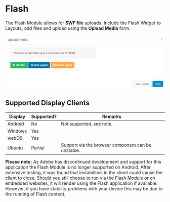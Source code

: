 <!--toc=widgets-->

# Flash

The Flash Module allows for **SWF file** uploads. Include the Flash Widget to Layouts, add files and upload using the **Upload Media** form.

![Add Flash](img/media_flash_add.png)



## Supported Display Clients

| Display | Supported? | Remarks                                            |
| ------- | ---------- | -------------------------------------------------- |
| Android | No         | Not supported, see note.                           |
| Windows | Yes        |                                                    |
| webOS   | Yes        |                                                    |
| Ubuntu  | Partial    | Support via the browser component can be unstable. |

**Please note:** As Adobe has discontinued development and support for this application the Flash Module is no longer supported on Android. After extensive testing, it was found that instabilities in the client could cause the client to close. Should you still choose to run via the Flash Module or on embedded websites, it will render using the Flash application if available. However, if you have stability problems with your device this may be due to the running of Flash content.